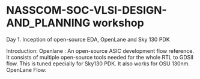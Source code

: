 # NASSCOM-SOC-VLSI-DESIGN-AND_PLANNING workshop

Day 1. Inception of open-source EDA, OpenLane and Sky 130 PDK

Introduction:
Openlane :
 An open-source ASIC development flow reference. It consists of multiple open-source tools needed for the whole RTL to GDSII flow. 
 This is tuned epecially for Sky130 PDK. It also works for OSU 130nm.
OpenLane Flow:


